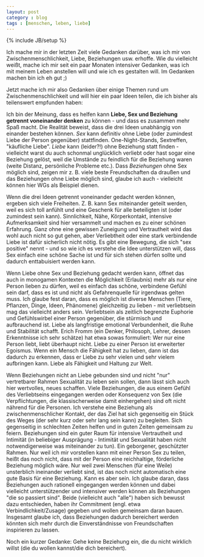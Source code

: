 ```yaml
---
layout: post
category : blog
tags : [menschen, leben, liebe]
---
```

{% include JB/setup %}

Ich mache mir in der letzten Zeit viele Gedanken darüber, was ich mir von Zwischenmenschlichkeit, Liebe, Beziehungen usw. erhoffe. 
Wie du vielleicht weißt, mache ich mir seit ein paar Monaten intensiver Gedanken, was ich mit meinem Leben anstellen will und wie ich es gestalten will. Im Gedanken machen bin ich eh gut ;)

Jetzt mache ich mir also Gedanken über einige Themen rund um Zwischenmenschlichkeit und will hier ein paar Ideen teilen, die ich bisher als teilenswert empfunden haben: 

Ich bin der Meinung, dass es helfen kann **Liebe, Sex und Beziehung getrennt voneinander denken** zu können - und dass es zusammen mehr Spaß macht. 
Die Realität beweist, dass die drei Ideen unabhängig von einander bestehen können. 
*Sex* kann definitiv ohne Liebe (oder zumindest Liebe der Person gegenüber) stattfinden. One-Night-Stands, Sextreffen, "käufliche Liebe".
*Liebe* kann (leider?!) ohne Beziehung statt finden - vielleicht warst du auch schonmal unglücklich verliebt oder hast sogar eine Beziehung gelöst, weil die Umstände zu feindlich für die Beziehung waren (weite Distanz, persönliche Probleme etc.).
Dass *Beziehungen* ohne Sex möglich sind, zeigen mir z. B. viele beste Freundschaften da draußen und das Beziehungen ohne Liebe möglich sind, glaube ich auch - vielleicht können hier WGs als Beispiel dienen.

Wenn die drei Ideen getrennt voneinander gedacht werden können, ergeben sich viele Freiheiten. Z. B. kann Sex miteinander geteilt werden, weil es sich toll anfühlt und eine Geschenk für alle beteiligten ist (oder zumindest sein kann). Sinnlichkeit, Nähe, Körperkontakt, intensive Aufmerksamkeit sind hier versammelt und machen es zu einer schönen Erfahrung. Ganz ohne eine gewissen Zuneigung und Vertrautheit wird das wohl auch nicht so gut gehen, aber Verliebtheit oder eine stark verbindende Liebe ist dafür sicherlich nicht nötig. 
Es gibt eine Bewegung, die sich "sex positive" nennt - und so wie ich es verstehe die Idee unterstützen will, dass Sex einfach eine schöne Sache ist und für sich stehen dürfen sollte und dadurch enttabuisiert werden kann. 

Wenn Liebe ohne Sex und Beziehung gedacht werden kann, öffnet das auch in monogamen Kontexten die Möglichkeit (Erlaubnis) mehr als nur eine Person lieben zu dürfen, weil es einfach das schöne, verbindene Gefühl sein darf, dass es ist und nicht als Gefahrenquelle für irgendwas gelten muss.
Ich glaube fest daran, dass es möglich ist diverse Menschen (Tiere, Pflanzen, Dinge, Ideen, Phänomene) gleichzeitig zu lieben - mit verliebtsein mag das vielleicht anders sein. Verliebtsein als zeitlich begrenzte Euphorie und Gefühlswirbel einer Person gegenüber, die stürmisch und aufbrauchend ist. Liebe als langfristige emotional Verbundenheit, die Ruhe und Stabilität schafft. 
Erich Fromm (ein Denker, Philosoph, Lehrer, dessen Erkenntnisse ich sehr schätze) hat etwa sowas formuliert: Wer nur eine Person liebt, liebt überhaupt nicht. Liebe zu einer Person ist erweiterter Egoismus. Wenn ein Mensch die Fähigkeit hat zu lieben, dann ist das dadurch zu erkennen, dass er Liebe zu sehr vielen und sehr vielem aufbringen kann. 
Liebe als Fähigkeit und Haltung zur Welt. 

Wenn Beziehungen nicht an Liebe gebunden sind und nicht "nur" vertretbarer Rahmen Sexualität zu leben sein sollen, dann lässt sich auch hier wertvolles, neues schaffen. 
Viele Beziehungen, die aus einem Gefühl des Verliebtseins eingegangen werden oder Konsequenz von Sex (die Verpflichtungen, die klassischerweise damit einhergehen) sind oft nicht nährend für die Personen. 
Ich verstehe eine Beziehung als zwischenmenschlicher Kontakt, der das Ziel hat sich gegenseitig ein Stück des Weges (der sehr kurz oder sehr lang sein kann) zu begleiten. Sich gegenseitig in schlechten Zeiten helfen und in guten Zeiten gemeinsam zu feiern. Beziehungen sind ein guter Raum für intensive Vertrautheit und Intimität (in beliebiger Ausprägung - Intimität und Sexualität haben nicht notwendigerweise was miteinander zu tun). Ein geborgener, geschützter Rahmen. 
Nur weil ich mir vorstellen kann mit einer Person Sex zu teilen, heißt das noch nicht, dass mit der Person eine reichhaltige, förderliche Beziehung möglich wäre. 
Nur weil zwei Menschen (für eine Weile) unsterblich ineinander verliebt sind, ist das noch nicht automatisch eine gute Basis für eine Beziehung. Kann es aber sein. 
Ich glaube daran, dass Beziehungen auch rationell eingegangen werden können und dabei vielleicht unterstützender und intensiver werden können als Beziehungen "die so passiert sind". Beide (vielleicht auch "alle") haben sich bewusst dazu entschieden, haben ihr Commitment (engl. etwa Verbindlichkeit/Zusage) gegeben und wollen gemeinsam daran bauen. 
Insgesamt glaube ich, dass Beziehungen dadurch bereichert werden könnten sich mehr durch die Einverständnisse von Freundschaften inspirieren zu lassen.


Noch ein kurzer Gedanke: 
Gehe keine Beziehung ein, die du nicht wirklich willst (die du wollen kannst/die dich bereichert).

